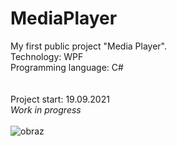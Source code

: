 # MediaPlayer
My first public project "Media Player".<br>
Technology: WPF<br>
Programming language: C#<br>
<br>
<br>
Project start: 19.09.2021
<br>
<i>Work in progress</i>
<br>
<br>
![obraz](https://user-images.githubusercontent.com/47103336/138558150-06da9ef1-d8be-48a5-ba03-7783a9456838.png)

